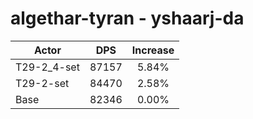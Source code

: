 # algethar-tyran - yshaarj-da
| Actor | DPS | Increase |
|---|:---:|:---:|
|T29-2_4-set|87157|5.84%|
|T29-2-set|84470|2.58%|
|Base|82346|0.00%|

